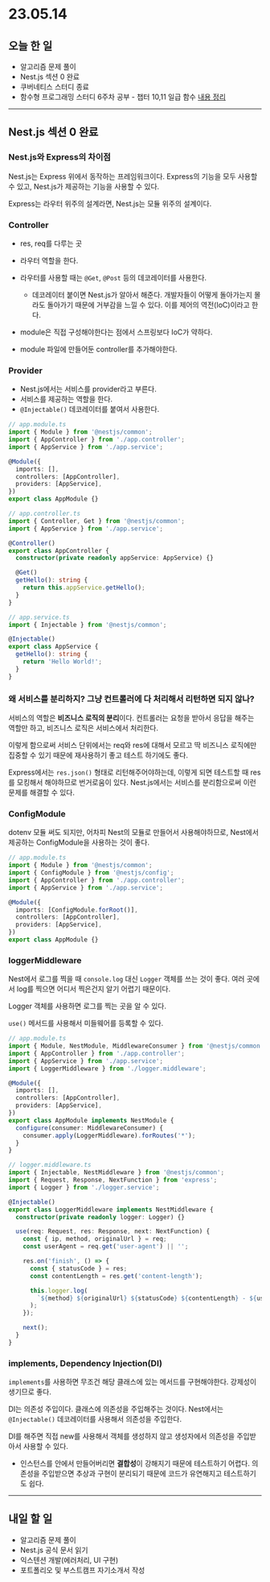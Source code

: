 # 23.05.14

## 오늘 한 일

- 알고리즘 문제 풀이
- Nest.js 섹션 0 완료
- 쿠버네티스 스터디 종료
- 함수형 프로그래밍 스터디 6주차 공부 - 챕터 10,11 일급 함수 [내용 정리](https://github.com/kangju2000/functional-programming-study/tree/main/%EA%B0%95%EC%A3%BC%ED%98%81/6%EC%A3%BC%EC%B0%A8)

---

## Nest.js 섹션 0 완료

### Nest.js와 Express의 차이점

Nest.js는 Express 위에서 동작하는 프레임워크이다. Express의 기능을 모두 사용할 수 있고, Nest.js가 제공하는 기능을 사용할 수 있다.

Express는 라우터 위주의 설계라면, Nest.js는 모듈 위주의 설계이다.

### Controller

- res, req를 다루는 곳
- 라우터 역할을 한다.
- 라우터를 사용할 때는 `@Get`, `@Post` 등의 데코레이터를 사용한다.

  - 데코레이터 붙이면 Nest.js가 알아서 해준다. 개발자들이 어떻게 돌아가는지 몰라도 돌아가기 때문에 거부감을 느낄 수 있다. 이를 제어의 역전(IoC)이라고 한다.

- module은 직접 구성해야한다는 점에서 스프링보다 IoC가 약하다.

- module 파일에 만들어둔 controller를 추가해야한다.

### Provider

- Nest.js에서는 서비스를 provider라고 부른다.
- 서비스를 제공하는 역할을 한다.
- `@Injectable()` 데코레이터를 붙여서 사용한다.

```ts
// app.module.ts
import { Module } from '@nestjs/common';
import { AppController } from './app.controller';
import { AppService } from './app.service';

@Module({
  imports: [],
  controllers: [AppController],
  providers: [AppService],
})
export class AppModule {}

// app.controller.ts
import { Controller, Get } from '@nestjs/common';
import { AppService } from './app.service';

@Controller()
export class AppController {
  constructor(private readonly appService: AppService) {}

  @Get()
  getHello(): string {
    return this.appService.getHello();
  }
}

// app.service.ts
import { Injectable } from '@nestjs/common';

@Injectable()
export class AppService {
  getHello(): string {
    return 'Hello World!';
  }
}
```

### 왜 서비스를 분리하지? 그냥 컨트롤러에 다 처리해서 리턴하면 되지 않나?

서비스의 역할은 **비즈니스 로직의 분리**이다. 컨트롤러는 요청을 받아서 응답을 해주는 역할만 하고, 비즈니스 로직은 서비스에서 처리한다.

이렇게 함으로써 서비스 단위에서는 req와 res에 대해서 모르고 딱 비즈니스 로직에만 집중할 수 있기 때문에 재사용하기 좋고 테스트 하기에도 좋다.

Express에서는 `res.json()` 형태로 리턴해주어야하는데, 이렇게 되면 테스트할 때 res를 모킹해서 해야하므로 번거로움이 있다. Nest.js에서는 서비스를 분리함으로써 이런 문제를 해결할 수 있다.

### ConfigModule

dotenv 모듈 써도 되지만, 어차피 Nest의 모듈로 만들어서 사용해야하므로, Nest에서 제공하는 ConfigModule을 사용하는 것이 좋다.

```ts
// app.module.ts
import { Module } from '@nestjs/common';
import { ConfigModule } from '@nestjs/config';
import { AppController } from './app.controller';
import { AppService } from './app.service';

@Module({
  imports: [ConfigModule.forRoot()],
  controllers: [AppController],
  providers: [AppService],
})
export class AppModule {}
```

### loggerMiddleware

Nest에서 로그를 찍을 때 `console.log` 대신 `Logger` 객체를 쓰는 것이 좋다. 여러 곳에서 log를 찍으면 어디서 찍은건지 알기 어렵기 때문이다.

Logger 객체를 사용하면 로그를 찍는 곳을 알 수 있다.

`use()` 메서드를 사용해서 미들웨어를 등록할 수 있다.

```ts
// app.module.ts
import { Module, NestModule, MiddlewareConsumer } from '@nestjs/common';
import { AppController } from './app.controller';
import { AppService } from './app.service';
import { LoggerMiddleware } from './logger.middleware';

@Module({
  imports: [],
  controllers: [AppController],
  providers: [AppService],
})
export class AppModule implements NestModule {
  configure(consumer: MiddlewareConsumer) {
    consumer.apply(LoggerMiddleware).forRoutes('*');
  }
}

// logger.middleware.ts
import { Injectable, NestMiddleware } from '@nestjs/common';
import { Request, Response, NextFunction } from 'express';
import { Logger } from './logger.service';

@Injectable()
export class LoggerMiddleware implements NestMiddleware {
  constructor(private readonly logger: Logger) {}

  use(req: Request, res: Response, next: NextFunction) {
    const { ip, method, originalUrl } = req;
    const userAgent = req.get('user-agent') || '';

    res.on('finish', () => {
      const { statusCode } = res;
      const contentLength = res.get('content-length');

      this.logger.log(
        `${method} ${originalUrl} ${statusCode} ${contentLength} - ${userAgent} ${ip}`
      );
    });

    next();
  }
}
```

### implements, Dependency Injection(DI)

`implements`를 사용하면 무조건 해당 클래스에 있는 메서드를 구현해야한다. 강제성이 생기므로 좋다.

DI는 의존성 주입이다. 클래스에 의존성을 주입해주는 것이다. Nest에서는 `@Injectable()` 데코레이터를 사용해서 의존성을 주입한다.

DI를 해주면 직접 new를 사용해서 객체를 생성하지 않고 생성자에서 의존성을 주입받아서 사용할 수 있다.

- 인스턴스를 안에서 만들어버리면 **결합성**이 강해지기 때문에 테스트하기 어렵다. 의존성을 주입받으면 추상과 구현이 분리되기 때문에 코드가 유연해지고 테스트하기도 쉽다.

---

## 내일 할 일
- 알고리즘 문제 풀이
- Nest.js 공식 문서 읽기
- 익스텐션 개발(에러처리, UI 구현)
- 포트폴리오 및 부스트캠프 자기소개서 작성
